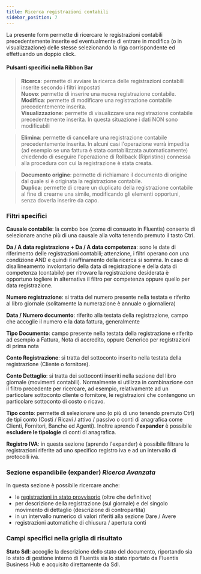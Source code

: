 ```yaml
---
title: Ricerca registrazioni contabili
sidebar_position: 7
---
```


La presente form permette di ricercare le registrazioni contabili precedentemente inserite ed eventualmente di entrare in modifica (o in visualizzazione) delle stesse selezionando la riga corrispondente ed effettuando un doppio click.


#### Pulsanti specifici nella Ribbon Bar

> **Ricerca**: permette di avviare la ricerca delle registrazioni contabili inserite secondo i filtri impostati   
> **Nuovo**: permette di inserire una nuova registrazione contabile.  
> **Modifica**: permette di modificare una registrazione contabile precedentemente inserita.  
> **Visualizzazione**: permette di visualizzare una registrazione contabile precedentemente inserita. In questa situazione i dati NON sono modificabili 

> **Elimina**: permette di cancellare una registrazione contabile precedentemente inserita. In alcuni casi l'operazione verrà impedita (ad esempio se una fattura è stata contabilizzata automaticamente) chiedendo di eseguire l'operazione di Rollback (Ripristino) connessa alla procedura con cui la registrazione è stata creata.

> **Documento origine**: permette di richiamare il documento di origine dal quale si è originata la registrazione contabile.  
> **Duplica**: permette di creare un duplicato della registrazione contabile al fine di crearne una simile, modificando gli elementi opportuni, senza doverla inserire da capo.  

### Filtri specifici

**Causale contabile**: la combo box (come di consueto in Fluentis) consente di selezionare anche più di una causale alla volta tenendo premuto il tasto Ctrl.

**Da / A data registrazione + Da / A data competenza**: sono le date di riferimento delle registrazioni contabili; attenzione, i filtri operano con una condizione AND e quindi il raffinamento della ricerca si somma. In caso di disallineamento involontario della data di registrazione e della data di competenza (contabile) per ritrovare la registrazione desiderata è opportuno togliere in alternativa il filtro per competenza oppure quello per data registrazione.

**Numero registrazione**: si tratta del numero presente nella testata e riferito al libro giornale (solitamente la numerazione è annuale o giornaliera)

**Data / Numero documento**: riferito alla testata della registrazione, campo che accoglie il numero e la data fattura, generalmente 

**Tipo Documento**: campo presente nella testata della registrazione e riferito ad esempio a Fattura, Nota di accredito, oppure Generico per registrazioni di prima nota

**Conto Registrazione**: si tratta del sottoconto inserito nella testata della registrazione (Cliente o fornitore).

**Conto Dettaglio**: si tratta dei sottoconti inseriti nella sezione del libro giornale (movimenti contabili). Normalmente si utilizza in combinazione con il filtro precedente per ricercare, ad esempio, relativamente ad un particolare sottoconto cliente o fornitore, le registrazioni che contengono un particolare sottoconto di costo o ricavo.

**Tipo conto**: permette di selezionare uno (o più di uno tenendo premuto Ctrl) de tipi conto (Costi / Ricavi / attivo / passivo o conti di anagrafica come Clienti, Fornitori, Banche ed Agenti). Inoltre aprendo **l'expander** è possibile **escludere le tipologie** di conti di anagrafica.

**Registro IVA**: in questa sezione (aprendo l'expander) è possibile filtrare le registrazioni riferite ad uno specifico registro iva e ad un intervallo di protocolli iva.

### Sezione espandibile (expander) *Ricerca Avanzata*

In questa sezione è possibile ricercare anche: 

- le [registrazioni in stato provvisorio](/docs/finance-area/ledger-records/records/procedures/bridged-recording) (oltre che definitivo)
- per descrizione della registrazione (sul giornale) e del singolo movimento di dettaglio (descrizione di contropartita)
- in un intervallo numerico di valori riferiti alla sezione Dare / Avere
- registrazioni automatiche di chiusura / apertura conti

### Campi specifici nella griglia di risultato

**Stato SdI**: accoglie la descrizione dello stato del documento, riportando sia lo stato di gestione interno di Fluentis sia lo stato riportato da Fluentis Business Hub e acquisito direttamente da SdI.  